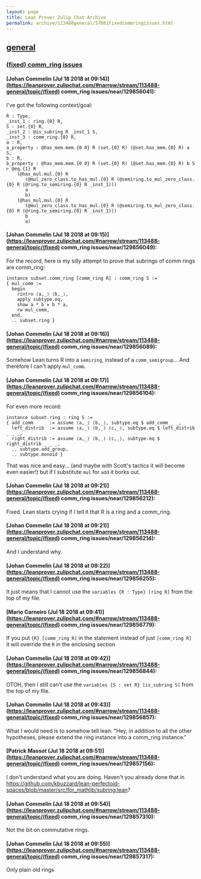 ```yaml
---
layout: page
title: Lean Prover Zulip Chat Archive 
permalink: archive/113488general/57081fixedcommringissues.html
---
```


## [general](index.html)
### [(fixed) comm_ring issues](57081fixedcommringissues.html)

#### [Johan Commelin (Jul 18 2018 at 09:14)](https://leanprover.zulipchat.com/#narrow/stream/113488-general/topic/(fixed) comm_ring issues/near/129856041):
I've got the following context/goal:
```lean
R : Type,
_inst_1 : ring.{0} R,
S : set.{0} R,
_inst_2 : @is_subring R _inst_1 S,
_inst_3 : comm_ring.{0} R,
a : R,
a_property : @has_mem.mem.{0 0} R (set.{0} R) (@set.has_mem.{0} R) a S,
b : R,
b_property : @has_mem.mem.{0 0} R (set.{0} R) (@set.has_mem.{0} R) b S
⊢ @eq.{1} R
    (@has_mul.mul.{0} R
       (@mul_zero_class.to_has_mul.{0} R (@semiring.to_mul_zero_class.{0} R (@ring.to_semiring.{0} R _inst_1)))
       a
       b)
    (@has_mul.mul.{0} R
       (@mul_zero_class.to_has_mul.{0} R (@semiring.to_mul_zero_class.{0} R (@ring.to_semiring.{0} R _inst_1)))
       b
       a)
```

#### [Johan Commelin (Jul 18 2018 at 09:15)](https://leanprover.zulipchat.com/#narrow/stream/113488-general/topic/(fixed) comm_ring issues/near/129856049):
For the record, here is my silly attempt to prove that subrings of comm rings are comm_ring:
```lean
instance subset.comm_ring [comm_ring R] : comm_ring S :=
{ mul_comm :=
  begin
    rintro ⟨a,_⟩ ⟨b,_⟩,
    apply subtype.eq,
    show a * b = b * a,
    rw mul_comm,
  end,
  .. subset.ring }
```

#### [Johan Commelin (Jul 18 2018 at 09:16)](https://leanprover.zulipchat.com/#narrow/stream/113488-general/topic/(fixed) comm_ring issues/near/129856089):
Somehow Lean turns R into a `semiring`, instead of a `comm_semigroup`... And therefore I can't apply `mul_comm`.

#### [Johan Commelin (Jul 18 2018 at 09:17)](https://leanprover.zulipchat.com/#narrow/stream/113488-general/topic/(fixed) comm_ring issues/near/129856104):
For even more record:
```lean
instance subset.ring : ring S :=
{ add_comm      := assume ⟨a,_⟩ ⟨b,_⟩, subtype.eq $ add_comm _ _,
  left_distrib  := assume ⟨a,_⟩ ⟨b,_⟩ ⟨c,_⟩, subtype.eq $ left_distrib _ _ _,
  right_distrib := assume ⟨a,_⟩ ⟨b,_⟩ ⟨c,_⟩, subtype.eq $ right_distrib _ _ _,
  .. subtype.add_group,
  .. subtype.monoid }
```
That was nice and easy... (and maybe with Scott's tactics it will become even easier!) but if I substitute `mul` for `add` it borks out.

#### [Johan Commelin (Jul 18 2018 at 09:21)](https://leanprover.zulipchat.com/#narrow/stream/113488-general/topic/(fixed) comm_ring issues/near/129856212):
Fixed. Lean starts crying if I tell it that R is a ring and a comm_ring.

#### [Johan Commelin (Jul 18 2018 at 09:21)](https://leanprover.zulipchat.com/#narrow/stream/113488-general/topic/(fixed) comm_ring issues/near/129856214):
And I understand why.

#### [Johan Commelin (Jul 18 2018 at 09:22)](https://leanprover.zulipchat.com/#narrow/stream/113488-general/topic/(fixed) comm_ring issues/near/129856255):
It just means that I cannot use the `variables {R : Type} [ring R]` from the top of my file.

#### [Mario Carneiro (Jul 18 2018 at 09:41)](https://leanprover.zulipchat.com/#narrow/stream/113488-general/topic/(fixed) comm_ring issues/near/129856779):
If you put `{R} [comm_ring R]` in the statement instead of just `[comm_ring R]` it will override the `R` in the enclosing section

#### [Johan Commelin (Jul 18 2018 at 09:42)](https://leanprover.zulipchat.com/#narrow/stream/113488-general/topic/(fixed) comm_ring issues/near/129856844):
OTOH, then I still can't use the `variables {S : set R} [is_subring S]` from the top of my file.

#### [Johan Commelin (Jul 18 2018 at 09:43)](https://leanprover.zulipchat.com/#narrow/stream/113488-general/topic/(fixed) comm_ring issues/near/129856857):
What I would need is to somehow tell lean: "Hey, in addition to all the other hypotheses, please extend the ring instance into a comm_ring instance."

#### [Patrick Massot (Jul 18 2018 at 09:51)](https://leanprover.zulipchat.com/#narrow/stream/113488-general/topic/(fixed) comm_ring issues/near/129857156):
I don't understand what you are doing. Haven't you already done that in https://github.com/kbuzzard/lean-perfectoid-spaces/blob/master/src/for_mathlib/subring.lean?

#### [Johan Commelin (Jul 18 2018 at 09:54)](https://leanprover.zulipchat.com/#narrow/stream/113488-general/topic/(fixed) comm_ring issues/near/129857310):
Not the bit on commutative rings.

#### [Johan Commelin (Jul 18 2018 at 09:55)](https://leanprover.zulipchat.com/#narrow/stream/113488-general/topic/(fixed) comm_ring issues/near/129857317):
Only plain old rings

